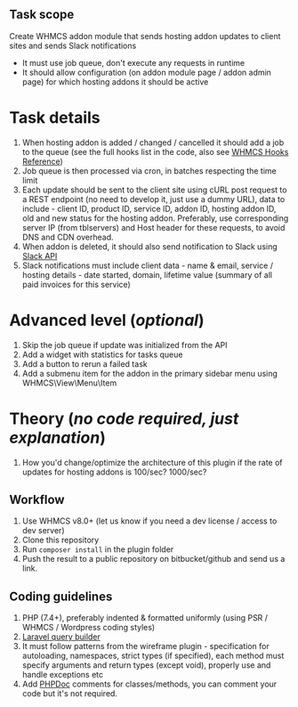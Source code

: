 ## Task scope
Create WHMCS addon module that sends hosting addon updates to client sites and sends Slack notifications

- It must use job queue, don't execute any requests in runtime
- It should allow configuration (on addon module page / addon admin page) for which hosting addons it should be active

# Task details
1. When hosting addon is added / changed / cancelled it should add a job to the queue (see the full hooks list in the code, also see [WHMCS Hooks Reference](https://developers.whmcs.com/hooks-reference/addon/)) 
2. Job queue is then processed via cron, in batches respecting the time limit
3. Each update should be sent to the client site using cURL post request to a REST endpoint (no need to develop it, just use a dummy URL), data to include - client ID, product ID, service ID, addon ID, hosting addon ID, old and new status for the hosting addon. Preferably, use corresponding server IP (from tblservers) and Host header for these requests, to avoid DNS and CDN overhead.
4. When addon is deleted, it should also send notification to Slack using [Slack API](https://api.slack.com/reference/messaging/attachments)
5. Slack notifications must include client data - name & email, service / hosting details - date started, domain, lifetime value (summary of all paid invoices for this service) 

# Advanced level (*optional*)
1. Skip the job queue if update was initialized from the API
2. Add a widget with statistics for tasks queue
3. Add a button to rerun a failed task
4. Add a submenu item for the addon in the primary sidebar menu using WHMCS\View\Menu\Item

# Theory (*no code required, just explanation*)
1. How you'd change/optimize the architecture of this plugin if the rate of updates for hosting addons is 100/sec? 1000/sec?

## Workflow
1.  Use WHMCS v8.0+ (let us know if you need a dev license / access to dev server)
2.  Clone this repository
3.  Run `composer install` in the plugin folder
4.  Push the result to a public repository on bitbucket/github and send us a link.

## Coding guidelines
1.  PHP (7.4+), preferably indented & formatted uniformly (using PSR / WHMCS / Wordpress coding styles) 
2.  [Laravel query builder](https://laravel.com/docs/10.x/queries)
3.  It must follow patterns from the wireframe plugin - specification for autoloading, namespaces, strict types (if specified), each method must specify arguments and return types (except void), properly use and handle exceptions etc
4.  Add [PHPDoc](https://docs.phpdoc.org/references/phpdoc/index.html) comments for classes/methods, you can comment your code but it's not required.
